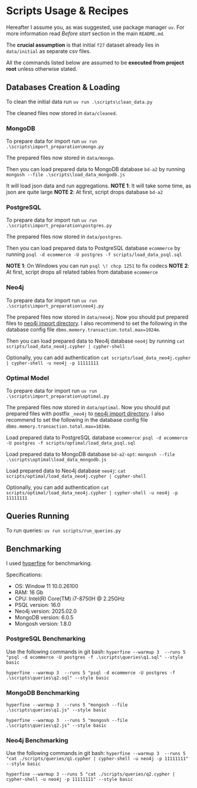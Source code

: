 # Scripts Usage & Recipes

Hereafter I assume you, as was suggested, use package manager `uv`. For more information read _Before start_ section in the main `README.md`.

The **crucial assumption** is that initial `f27` dataset already lies in `data/initial` as separate csv files.

All the commands listed below are assumed to be **executed from project root** unless otherwise stated.

## Databases Creation & Loading

To clean the initial data run
`uv run .\scripts\clean_data.py`

The cleaned files now stored in `data/cleaned`.

### MongoDB

To prepare data for import run
`uv run .\scripts\import_preparation\mongo.py`

The prepared files now stored in `data/mongo`.

Then you can load prepared data to MongoDB database `bd-a2` by running
`mongosh --file .\scripts\load_data_mongodb.js`

It will load json data and run aggregations.
**NOTE 1**: It will take some time, as json are quite large
**NOTE 2**: At first, script drops database `bd-a2`

### PostgreSQL

To prepare data for import run
`uv run .\scripts\import_preparation\postgres.py`

The prepared files now stored in `data/postgres`.

Then you can load prepared data to PostgreSQL database `ecommerce` by running
`psql -d ecommerce -U postgres -f scripts/load_data_psql.sql`

**NOTE 1**: On Windows you can run `psql \! chcp 1251` to fix codecs
**NOTE 2**: At first, script drops all related tables from database `ecommerce`

### Neo4j

To prepare data for import run
`uv run .\scripts\import_preparation\neo4j.py`

The prepared files now stored in `data/neo4j`. Now you should put prepared files to [neo4j import directory](https://neo4j.com/docs/operations-manual/current/configuration/file-locations/#neo4j-import). I also recommend to set the following in the database config file `dbms.memory.transaction.total.max=1024m`.

Then you can load prepared data to Neo4j database `neo4j` by running
`cat scripts/load_data_neo4j.cypher | cypher-shell`

Optionally, you can add authentication
`cat scripts/load_data_neo4j.cypher | cypher-shell -u neo4j -p 11111111`

### Optimal Model

To prepare data for import run
`uv run .\scripts\import_preparation\optimal.py`

The prepared files now stored in `data/optimal`. Now you should put prepared files with postfix `_neo4j` to [neo4j import directory](https://neo4j.com/docs/operations-manual/current/configuration/file-locations/#neo4j-import). I also recommend to set the following in the database config file `dbms.memory.transaction.total.max=1024m`.

Load prepared data to PostgreSQL database `ecommerce`:
`psql -d ecommerce -U postgres -f scripts/optimal/load_data_psql.sql`

Load prepared data to MongoDB database `bd-a2-opt`:
`mongosh --file .\scripts\optimal\load_data_mongodb.js`

Load prepared data to Neo4j database `neo4j`:
`cat scripts/optimal/load_data_neo4j.cypher | cypher-shell`

Optionally, you can add authentication
`cat scripts/optimal/load_data_neo4j.cypher | cypher-shell -u neo4j -p 11111111`

## Queries Running

To run queries:
`uv run scripts/run_queries.py`

## Benchmarking

I used [hyperfine](https://github.com/sharkdp/hyperfine) for benchmarking.

Specifications:

- OS: Window 11 10.0.26100
- RAM: 16 Gb
- CPU: Intel(R) Core(TM) i7-8750H @ 2.25GHz
- PSQL version: 16.0
- Neo4j version: 2025.02.0
- MongoDB version: 6.0.5
- Mongosh version: 1.8.0

### PostgreSQL Benchmarking

Use the following commands in git bash:
`hyperfine --warmup 3  --runs 5 "psql -d ecommerce -U postgres -f .\scripts\queries\q1.sql" --style basic`

`hyperfine --warmup 3  --runs 5 "psql -d ecommerce -U postgres -f .\scripts\queries\q2.sql" --style basic`

### MongoDB Benchmarking

`hyperfine --warmup 3  --runs 5 "mongosh --file .\scripts\queries\q1.js" --style basic`

`hyperfine --warmup 3  --runs 5 "mongosh --file .\scripts\queries\q2.js" --style basic`

### Neo4j Benchmarking

Use the following commands in git bash:
`hyperfine --warmup 3  --runs 5 "cat ./scripts/queries/q1.cypher | cypher-shell -u neo4j -p 11111111" --style basic`

`hyperfine --warmup 3 --runs 5 "cat ./scripts/queries/q2.cypher | cypher-shell -u neo4j -p 11111111" --style basic`
